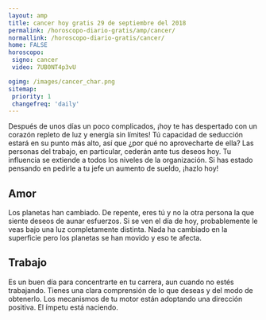```yaml
---
layout: amp
title: cancer hoy gratis 29 de septiembre del 2018 
permalink: /horoscopo-diario-gratis/amp/cancer/
normallink: /horoscopo-diario-gratis/cancer/
home: FALSE
horoscopo:
 signo: cancer
 video: 7UB0NT4p3vU

ogimg: /images/cancer_char.png
sitemap:
 priority: 1
 changefreq: 'daily'
---
```



Después de unos días un poco complicados, ¡hoy te has despertado con un corazón repleto de luz y energía sin límites! Tú capacidad de seducción estará en su punto más alto, así que ¿por qué no aprovecharte de ella? Las personas del trabajo, en particular, cederán ante tus deseos hoy. Tu influencia se extiende a todos los niveles de la organización. Si has estado pensando en pedirle a tu jefe un aumento de sueldo, ¡hazlo hoy!

## Amor

Los planetas han cambiado. De repente, eres tú y no la otra persona la que siente deseos de aunar esfuerzos. Si se ven el día de hoy, probablemente le veas bajo una luz completamente distinta. Nada ha cambiado en la superficie pero los planetas se han movido y eso te afecta.

## Trabajo

Es un buen día para concentrarte en tu carrera, aun cuando no estés trabajando. Tienes una clara comprensión de lo que deseas y del modo de obtenerlo. Los mecanismos de tu motor están adoptando una dirección positiva. El ímpetu está naciendo.